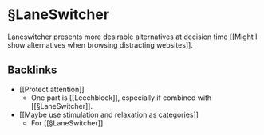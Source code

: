 # §LaneSwitcher
Laneswitcher presents more desirable alternatives at decision time [[Might I show alternatives when browsing distracting websites]].

## Backlinks
* [[Protect attention]]
	* One part is [[Leechblock]], especially if combined with [[§LaneSwitcher]].
* [[Maybe use stimulation and relaxation as categories]]
	* For [[§LaneSwitcher]]

<!-- {BearID:0F82F912-216D-402D-8A02-4795278A2656-9569-000017D09E35FBC2} -->
